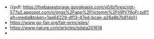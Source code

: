 -  {{pdf: https://firebasestorage.googleapis.com/v0/b/firescript-577a2.appspot.com/o/imgs%2Fapp%2Frictomm%2Ftj9fV76oFr.pdf?alt=media&token=1aa64229-df13-47ed-bcae-a26a8b7b814d}}
- https://www.go-fair.org/fair-principles/
- https://www.nature.com/articles/sdata201618
- 

